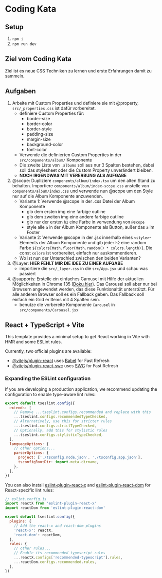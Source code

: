 # Coding Kata
## Setup
1. `npm i`
2. `npm run dev`

## Ziel vom Coding Kata
Ziel ist es neue CSS Techniken zu lernen und erste Erfahrungen damit zu sammeln.

## Aufgaben
1. Arbeite mit Custom Properties und definiere sie mit @property, `src/_properties.css` ist dafür vorbereitet.
    * definiere Custom Properties für: 
      * border-size
      * border-color
      * border-style
      * padding-size
      * margin-size
      * background-color
      * font-color
    * Verwende die definierten Custom Properties in der `src/components/album/` Komponente
    * Die zweite Liste von `.albums` soll aus nur 3 Spalten bestehen, dabei soll das stylesheet oder die Custom Property unverändert bleiben.
    * **NOCH IRGENDWAS MIT VERERBUNG ALS AUFGABE**
2. @scope: Dupliziere `components/album/index.tsx` um den alten Stand zu behalten. Importiere `components/album/index-scope.css` anstelle von `components/album/index.css` und verwende nun @scope um den Style nur auf die Album Komponente anzuwenden.
   * Variante 1: Verwende @scope in der .css Datei der Album Komponente
     * gib dem ersten img eine farbige outline
     * gib dem zweiten img eine andere farbige outline
     * gib nur der ersten `h2` eine Farbe in verwendung von `@scope`
     * style alle `a` in der Album Komponente als Button, außer das `a` im Footer
   * Variante 2: Verwende @scope in der .jsx innerhalb eines `<style>`-Elements der Album Komponente und gib jeder `h2` eine random Farbe `${colors[Math.floor(Math.random() * colors.length)]`. Die const `colors` ist vorbereitet, einfach nur auskommentieren.
   * Wo ist nun der Unterschied zwischen den beiden Varianten?
3. @Layer: **HIER FEHLT MIR DIE IDEE ZU EINER AUFGABE**
   * importiere die `src/_layer.css` in die `src/App.jsx` und schau was passiert
4. @supports: Erstelle ein einfaches Carousel mit Hilfe der aktuellen Möglichkeiten in Chrome 135 ([Doku hier](https://developer.chrome.com/blog/carousels-with-css?ref=dailydev)). Das Carousel soll aber nur bei Browsern angewendet werden, das diese Funktionaltät unterstützt. Für alle anderen Browser soll es ein Fallback geben. Das Fallback soll einfach ein Grid er Items mit 4 Spalten sein.
   * benutze die vorbereite Komponente `Carousel` in `src/components/Carousel.jsx`

## React + TypeScript + Vite

This template provides a minimal setup to get React working in Vite with HMR and some ESLint rules.

Currently, two official plugins are available:

- [@vitejs/plugin-react](https://github.com/vitejs/vite-plugin-react/blob/main/packages/plugin-react/README.md) uses [Babel](https://babeljs.io/) for Fast Refresh
- [@vitejs/plugin-react-swc](https://github.com/vitejs/vite-plugin-react-swc) uses [SWC](https://swc.rs/) for Fast Refresh

### Expanding the ESLint configuration

If you are developing a production application, we recommend updating the configuration to enable type-aware lint rules:

```js
export default tseslint.config({
  extends: [
    // Remove ...tseslint.configs.recommended and replace with this
    ...tseslint.configs.recommendedTypeChecked,
    // Alternatively, use this for stricter rules
    ...tseslint.configs.strictTypeChecked,
    // Optionally, add this for stylistic rules
    ...tseslint.configs.stylisticTypeChecked,
  ],
  languageOptions: {
    // other options...
    parserOptions: {
      project: ['./tsconfig.node.json', './tsconfig.app.json'],
      tsconfigRootDir: import.meta.dirname,
    },
  },
})
```

You can also install [eslint-plugin-react-x](https://github.com/Rel1cx/eslint-react/tree/main/packages/plugins/eslint-plugin-react-x) and [eslint-plugin-react-dom](https://github.com/Rel1cx/eslint-react/tree/main/packages/plugins/eslint-plugin-react-dom) for React-specific lint rules:

```js
// eslint.config.js
import reactX from 'eslint-plugin-react-x'
import reactDom from 'eslint-plugin-react-dom'

export default tseslint.config({
  plugins: {
    // Add the react-x and react-dom plugins
    'react-x': reactX,
    'react-dom': reactDom,
  },
  rules: {
    // other rules...
    // Enable its recommended typescript rules
    ...reactX.configs['recommended-typescript'].rules,
    ...reactDom.configs.recommended.rules,
  },
})
```
